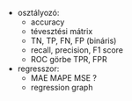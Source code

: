+ osztályozó:
	+ accuracy
	+ tévesztési mátrix
	+ TN, TP, FN, FP (bináris)
	+ recall, precision, F1 score
	+ ROC görbe TPR, FPR
+ regresszor:
	+ MAE MAPE MSE ?
	+ regression graph
